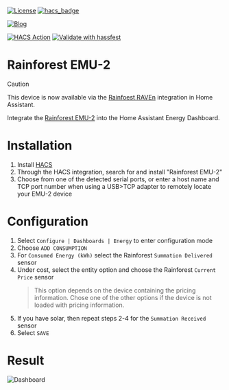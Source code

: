 
[![License](https://img.shields.io/github/license/ryanwinter/hass-rainforest-emu-2.svg?style=flat-square)](https://github.com/ryanwinter/hass-rainforest-emu-2/blob/main/LICENSE)
[![hacs_badge](https://img.shields.io/badge/HACS-Default-41BDF5.svg)](https://github.com/hacs/integration)

[![Blog](https://img.shields.io/badge/blog-Ryan%20Winter-orange?style=flat-square)](https://ryanwinter.org)

[![HACS Action](https://github.com/ryanwinter/hass-rainforest-emu-2/actions/workflows/hacs.yml/badge.svg)](https://github.com/ryanwinter/hass-rainforest-emu-2/actions/workflows/hacs.yml)
[![Validate with hassfest](https://github.com/ryanwinter/hass-rainforest-emu-2/actions/workflows/hassfest.yml/badge.svg)](https://github.com/ryanwinter/hass-rainforest-emu-2/actions/workflows/hassfest.yml)

# Rainforest EMU-2

> [!CAUTION]
> This device is now available via the [Rainfoest RAVEn](https://www.home-assistant.io/integrations/rainforest_raven) integration in Home Assistant.

Integrate the [Rainforest EMU-2](https://www.rainforestautomation.com/rfa-z105-2-emu-2-2) into the Home Assistant Energy Dashboard.

# Installation

1. Install [HACS](https://hacs.xyz)
1. Through the HACS integration, search for and install "Rainforest EMU-2"
1. Choose from one of the detected serial ports, or enter a host name and TCP port number when using a USB>TCP adapter to remotely locate your EMU-2 device

# Configuration

1. Select ```Configure | Dashboards | Energy``` to enter configuration mode
1. Choose ```ADD CONSUMPTION```
1. For ```Consumed Energy (kWh)``` select the Rainforest ```Summation Delivered``` sensor
1. Under cost, select the entity option and choose the Rainforest ```Current Price``` sensor
    > This option depends on the device containing the pricing information. Chose one of the other options if the device is not loaded with pricing information.
1. If you have solar, then repeat steps 2-4 for the ```Summation Received``` sensor
1. Select ```SAVE```

# Result

![Dashboard](https://raw.githubusercontent.com/ryanwinter/hass-rainforest-emu-2/main/images/dashboard.png)

